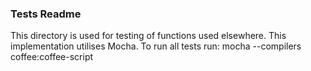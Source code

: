 ### Tests Readme
This directory is used for testing of functions used elsewhere. This implementation utilises Mocha. To run all tests run: mocha --compilers coffee:coffee-script